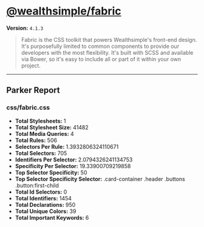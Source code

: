 # [@wealthsimple/fabric]( http://fabric.wealthsimple.com )

**Version:** `4.1.3`

> Fabric is the CSS toolkit that powers Wealthsimple's front-end design. It's purposefully limited to common components to provide our developers with the most flexibility. It's built with SCSS and available via Bower, so it's easy to include all or part of it within your own project.

* * *

## Parker Report

### css/fabric.css

- **Total Stylesheets:** 1
- **Total Stylesheet Size:** 41482
- **Total Media Queries:** 4
- **Total Rules:** 506
- **Selectors Per Rule:** 1.3932806324110671
- **Total Selectors:** 705
- **Identifiers Per Selector:** 2.0794326241134753
- **Specificity Per Selector:** 19.33900709219858
- **Top Selector Specificity:** 50
- **Top Selector Specificity Selector:** .card-container .header .buttons .button:first-child
- **Total Id Selectors:** 0
- **Total Identifiers:** 1454
- **Total Declarations:** 950
- **Total Unique Colors:** 39
- **Total Important Keywords:** 6
